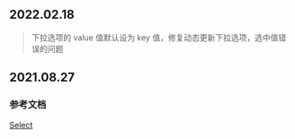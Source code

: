 ## 2022.02.18

> 下拉选项的 value 值默认设为 key 值，修复动态更新下拉选项，选中值错误的问题

## 2021.08.27

### 参考文档

[Select](https://element-plus.org/#/zh-CN/component/select)

